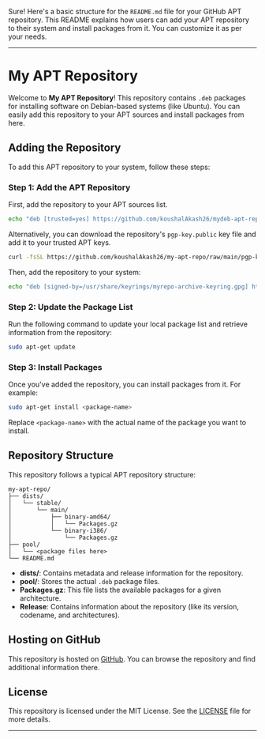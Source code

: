 Sure! Here's a basic structure for the `README.md` file for your GitHub APT repository. This README explains how users can add your APT repository to their system and install packages from it. You can customize it as per your needs.

---

# My APT Repository

Welcome to **My APT Repository**! This repository contains `.deb` packages for installing software on Debian-based systems (like Ubuntu). You can easily add this repository to your APT sources and install packages from here.

## Adding the Repository

To add this APT repository to your system, follow these steps:

### Step 1: Add the APT Repository

First, add the repository to your APT sources list.

```bash
echo "deb [trusted=yes] https://github.com/koushalAkash26/mydeb-apt-repo/koushal-apt-repo stable main" | sudo tee /etc/apt/sources.list.d/myrepo.list
```

Alternatively, you can download the repository's `pgp-key.public` key file and add it to your trusted APT keys.

```bash
curl -fsSL https://github.com/koushalAkash26/my-apt-repo/raw/main/pgp-key.public | sudo gpg --dearmor -o /usr/share/keyrings/myrepo-archive-keyring.gpg
```

Then, add the repository to your system:

```bash
echo "deb [signed-by=/usr/share/keyrings/myrepo-archive-keyring.gpg] https://github.com/koushalAkash26/my-apt-repo stable main" | sudo tee /etc/apt/sources.list.d/myrepo.list
```

### Step 2: Update the Package List

Run the following command to update your local package list and retrieve information from the repository:

```bash
sudo apt-get update
```

### Step 3: Install Packages

Once you've added the repository, you can install packages from it. For example:

```bash
sudo apt-get install <package-name>
```

Replace `<package-name>` with the actual name of the package you want to install.

## Repository Structure

This repository follows a typical APT repository structure:

```plaintext
my-apt-repo/
├── dists/
│   └── stable/
│       └── main/
│           ├── binary-amd64/
│           │   └── Packages.gz
│           └── binary-i386/
│               └── Packages.gz
├── pool/
│   └── <package files here>
└── README.md
```

- **dists/**: Contains metadata and release information for the repository.
- **pool/**: Stores the actual `.deb` package files.
- **Packages.gz**: This file lists the available packages for a given architecture.
- **Release**: Contains information about the repository (like its version, codename, and architectures).

## Hosting on GitHub

This repository is hosted on [GitHub](https://github.com/koushalAkash26/my-apt-repo). You can browse the repository and find additional information there.

## License

This repository is licensed under the MIT License. See the [LICENSE](LICENSE) file for more details.

---

